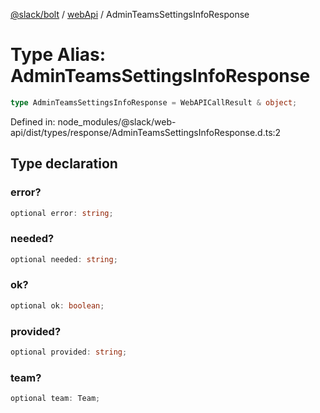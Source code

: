 [@slack/bolt](../../../../index.md) / [webApi](../index.md) / AdminTeamsSettingsInfoResponse

# Type Alias: AdminTeamsSettingsInfoResponse

```ts
type AdminTeamsSettingsInfoResponse = WebAPICallResult & object;
```

Defined in: node\_modules/@slack/web-api/dist/types/response/AdminTeamsSettingsInfoResponse.d.ts:2

## Type declaration

### error?

```ts
optional error: string;
```

### needed?

```ts
optional needed: string;
```

### ok?

```ts
optional ok: boolean;
```

### provided?

```ts
optional provided: string;
```

### team?

```ts
optional team: Team;
```
